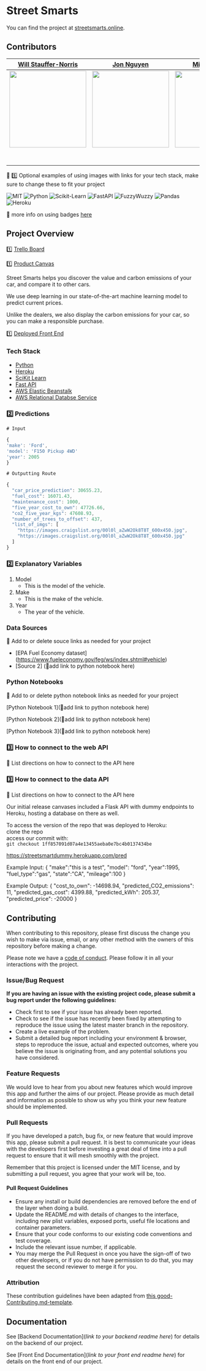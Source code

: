 

# Street Smarts #

You can find the project at [streetsmarts.online](www.streetsmarts.online).

## Contributors

| [Will Stauffer-Norris](https://github.com/willstauffernorris)                                                                                 | [Jon Nguyen](https://github.com/JonNData)                                                                                                                         | [Mikio Harman](https://github.com/mpHarm88)                                                                                                                       |
| :-------------------------------------------------------------------------------------------------------------------------------: | :------------------------------------------------------------------------------------------------------------------------------------------------------------------: |:-------------------------------------------------------------------------------------------------------------------------------------------------------------------: |
| [<img src="https://avatars3.githubusercontent.com/u/30095633?s=460&u=394f507349eee136ae1beec2112436b13de9609a&v=4" width = "200" />](https://github.com/willstauffernorris)   | [<img src="https://avatars2.githubusercontent.com/u/59704644?s=460&u=63f5db90b599e70770504e2b86047dd91dc441e2&v=4" width = "200" />](https://www.linkedin.com/in/jonathan-nguyen-94344b21/) | [<img src="https://avatars3.githubusercontent.com/u/49764112?s=460&u=8ab39b1438191f5f94f11f1fb042154c3e54716a&v=4" width = "200" />](https://github.com/mpHarm88) |
| [<img src="https://github.com/favicon.ico" width="15"> ](https://github.com/willstauffernorris)                                         | [<img src="https://github.com/favicon.ico" width="15"> ](https://github.com/JonNData)                                                                              | [<img src="https://github.com/favicon.ico" width="15"> ](https://github.com/mpHarm88)                                                                             |
| [<img src="https://static.licdn.com/sc/h/al2o9zrvru7aqj8e1x2rzsrca" width="15"> ](https://www.linkedin.com/in/willsn/) | [<img src="https://static.licdn.com/sc/h/al2o9zrvru7aqj8e1x2rzsrca" width="15"> ](https://www.linkedin.com/in/jonathan-nguyen-94344b21/)                                       | [<img src="https://static.licdn.com/sc/h/al2o9zrvru7aqj8e1x2rzsrca" width="15"> ](https://www.linkedin.com/in/mikio-harman-6342a9195/)                            |


🚫 5️⃣ Optional examples of using images with links for your tech stack, make sure to change these to fit your project

![MIT](https://img.shields.io/packagist/l/doctrine/orm.svg)
![Python](https://img.shields.io/badge/python-v3.7-blue)
![Scikit-Learn](https://img.shields.io/badge/Scikit--Learn-0.22-orange)
![FastAPI](https://img.shields.io/badge/FastAPI-0.55.1-blue)
![FuzzyWuzzy](https://img.shields.io/badge/RapidFuzz-0.9.1-blueviolet)
![Pandas](https://img.shields.io/badge/Pandas-1.0.4-green)
![Heroku](https://img.shields.io/badge/Heroku-10-blueviolet)

🚫 more info on using badges [here](https://github.com/badges/shields)

## Project Overview


1️⃣ [Trello Board](https://trello.com/b/B5GkoOPo/labs-24-street-smarts)

1️⃣ [Product Canvas](https://www.notion.so/Street-Smarts-Automotive-Data-5450e77cf0c44a218a4aa6d67ce889eb)

Street Smarts helps you discover the value and carbon emissions of your car, and compare it to other cars.

We use deep learning in our state-of-the-art machine learning model to predict current prices.

Unlike the dealers, we also display the carbon emissions for your car, so you can make a responsible purchase.

1️⃣ [Deployed Front End](www.streetsmarts.online)

### Tech Stack

- [Python](https://www.python.org/)
- [Heroku](https://signup.heroku.com/t/platform?c=70130000001xDpdAAE&gclid=Cj0KCQjwiYL3BRDVARIsAF9E4GfSpj6ILAdSsgB8lle2cKVF_KAiQEfWAwEczYAHzpZtkf-nu9K7sgAaAgYVEALw_wcB)
- [SciKit Learn](https://scikit-learn.org/stable/)
- [Fast API](https://fastapi.tiangolo.com/)
- [AWS Elastic Beanstalk](https://aws.amazon.com/elasticbeanstalk/)
- [AWS Relational Databse Service](https://aws.amazon.com/rds/)

### 2️⃣ Predictions
```javascript
# Input 

{
'make': 'Ford',
'model': 'F150 Pickup 4WD'
'year': 2005
}
```


```javascript
# Outputting Route

{
  "car_price_prediction": 30655.23,
  "fuel_cost": 16071.43,
  "maintenance_cost": 1000,
  "five_year_cost_to_own": 47726.66,
  "co2_five_year_kgs": 47608.93,
  "number_of_trees_to_offset": 437,
  "list_of_imgs": [
    "https://images.craigslist.org/00l0l_aZwW2Ok8T8T_600x450.jpg",
    "https://images.craigslist.org/00l0l_aZwW2Ok8T8T_600x450.jpg"
  ]
}
```

### 2️⃣ Explanatory Variables

1. Model
	* This is the model of the vehicle.
2. Make
	* This is the make of the vehicle.
3. Year
	* The year of the vehicle.


### Data Sources
🚫  Add to or delete souce links as needed for your project


-   [EPA Fuel Economy dataset] (https://www.fueleconomy.gov/feg/ws/index.shtml#vehicle)
-   [Source 2] (🚫add link to python notebook here)


### Python Notebooks

🚫  Add to or delete python notebook links as needed for your project

[Python Notebook 1](🚫add link to python notebook here)

[Python Notebook 2](🚫add link to python notebook here)

[Python Notebook 3](🚫add link to python notebook here)

### 3️⃣ How to connect to the web API

🚫 List directions on how to connect to the API here

### 3️⃣ How to connect to the data API

🚫 List directions on how to connect to the API here

Our initial release canvases included a Flask API with dummy endpoints to Heroku, hosting a database on there as well.  
  
To access the version of the repo that was deployed to Heroku:  
clone the repo     
access our commit with:    
`git checkout 1ff857091d07a4e13455aeba0e7bc4b0137434be`  

https://streetsmartdummy.herokuapp.com/pred

Example Input:
{
	"make":"this is a test",
	"model": "ford",
	"year":1995,
	"fuel_type":"gas",
	"state":"CA",
	"mileage":100
}

Example Output:
{
    "cost_to_own": -14698.94,
    "predicted_CO2_emissions": 11,
    "predicted_gas_cost": 4399.88,
    "predicted_kWh": 205.37,
    "predicted_price": -20000
}

## Contributing

When contributing to this repository, please first discuss the change you wish to make via issue, email, or any other method with the owners of this repository before making a change.

Please note we have a [code of conduct](./code_of_conduct.md.md). Please follow it in all your interactions with the project.

### Issue/Bug Request

 **If you are having an issue with the existing project code, please submit a bug report under the following guidelines:**
 - Check first to see if your issue has already been reported.
 - Check to see if the issue has recently been fixed by attempting to reproduce the issue using the latest master branch in the repository.
 - Create a live example of the problem.
 - Submit a detailed bug report including your environment & browser, steps to reproduce the issue, actual and expected outcomes,  where you believe the issue is originating from, and any potential solutions you have considered.

### Feature Requests

We would love to hear from you about new features which would improve this app and further the aims of our project. Please provide as much detail and information as possible to show us why you think your new feature should be implemented.

### Pull Requests

If you have developed a patch, bug fix, or new feature that would improve this app, please submit a pull request. It is best to communicate your ideas with the developers first before investing a great deal of time into a pull request to ensure that it will mesh smoothly with the project.

Remember that this project is licensed under the MIT license, and by submitting a pull request, you agree that your work will be, too.

#### Pull Request Guidelines

- Ensure any install or build dependencies are removed before the end of the layer when doing a build.
- Update the README.md with details of changes to the interface, including new plist variables, exposed ports, useful file locations and container parameters.
- Ensure that your code conforms to our existing code conventions and test coverage.
- Include the relevant issue number, if applicable.
- You may merge the Pull Request in once you have the sign-off of two other developers, or if you do not have permission to do that, you may request the second reviewer to merge it for you.

### Attribution

These contribution guidelines have been adapted from [this good-Contributing.md-template](https://gist.github.com/PurpleBooth/b24679402957c63ec426).

## Documentation

See [Backend Documentation](_link to your backend readme here_) for details on the backend of our project.

See [Front End Documentation](_link to your front end readme here_) for details on the front end of our project.
